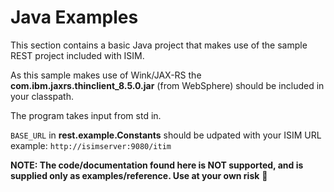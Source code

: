 # Java Examples

This section contains a basic Java project that makes use of the sample REST project included with ISIM.

As this sample makes use of Wink/JAX-RS the **com.ibm.jaxrs.thinclient_8.5.0.jar** (from WebSphere) should be 
included in your classpath.

The program takes input from std in.

`BASE_URL` in **rest.example.Constants** should be udpated with your ISIM URL </br>
example: `http://isimserver:9080/itim`

**NOTE: The code/documentation found here is NOT supported, and is supplied only as examples/reference.
Use at your own risk** :metal:
